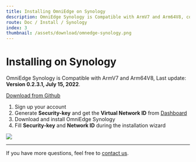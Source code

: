 ```yaml
---
title: Installing OmniEdge on Synology
description: OmniEdge Synology is Compatible with ArmV7 and Arm64V8, connect to private network.
route: Doc / Install / Synology
index: 3
thumbnail: /assets/download/omnedge-synology.png
---
```


# Installing on Synology

OmniEdge Synology is Compatible with ArmV7 and Arm64V8, Last update: **Version 0.2.3.1, July 15, 2022**.

[Download from Github](https://github.com/omniedgeio/omniedge-synology/releases)

1. Sign up your account
2. Generate **Security-key** and get the **Virtual Network ID** from [Dashboard](https://omniedge.io/dashboard)
3. Download and install OmniEdge Synology
4. Fill **Security-key** and **Network ID** during the installation wizard

![](/assets/download/omnedge-synology.png)


-----

If you have more questions, feel free to [contact us](mailto:support@omniedge.io).